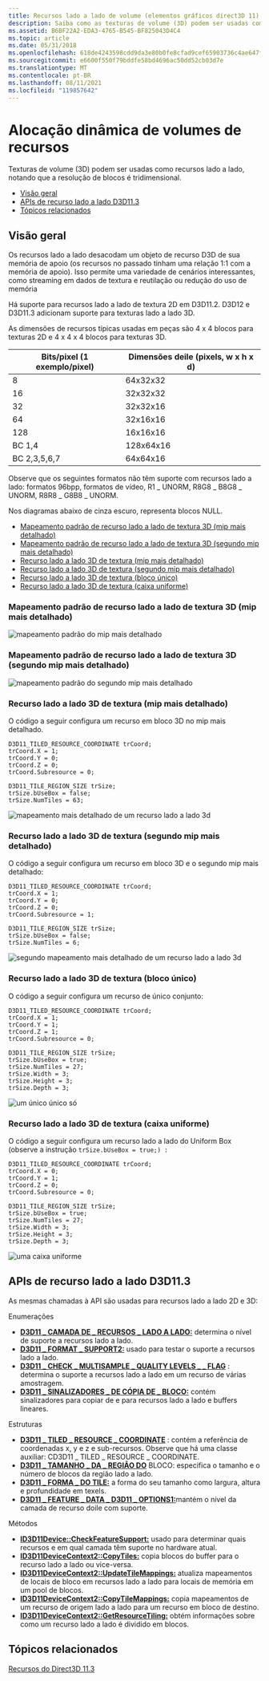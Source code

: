 ```yaml
---
title: Recursos lado a lado de volume (elementos gráficos direct3D 11)
description: Saiba como as texturas de volume (3D) podem ser usadas como recursos lado a lado. Observe que a resolução deiles é tridimensional.
ms.assetid: B6BF22A2-EDA3-4765-B545-BF825043D4C4
ms.topic: article
ms.date: 05/31/2018
ms.openlocfilehash: 618de4243598cdd9da3e80b0fe8cfad9cef65903736c4ae647f46e38d85fb77c
ms.sourcegitcommit: e6600f550f79bddfe58bd4696ac50dd52cb03d7e
ms.translationtype: MT
ms.contentlocale: pt-BR
ms.lasthandoff: 08/11/2021
ms.locfileid: "119857642"
---
```

# <a name="volume-tiled-resources"></a>Alocação dinâmica de volumes de recursos

Texturas de volume (3D) podem ser usadas como recursos lado a lado, notando que a resolução de blocos é tridimensional.

-   [Visão geral](#overview)
-   [APIs de recurso lado a lado D3D11.3](#d3d113-tiled-resource-apis)
-   [Tópicos relacionados](#related-topics)

## <a name="overview"></a>Visão geral

Os recursos lado a lado desacodam um objeto de recurso D3D de sua memória de apoio (os recursos no passado tinham uma relação 1:1 com a memória de apoio). Isso permite uma variedade de cenários interessantes, como streaming em dados de textura e reutilação ou redução do uso de memória

Há suporte para recursos lado a lado de textura 2D em D3D11.2. D3D12 e D3D11.3 adicionam suporte para texturas lado a lado 3D.

As dimensões de recursos típicas usadas em peças são 4 x 4 blocos para texturas 2D e 4 x 4 x 4 blocos para texturas 3D.



| Bits/pixel (1 exemplo/pixel)                            | Dimensões deile (pixels, w x h x d)                                    |
|-----------------------------|-------------------------------------|
| 8                           | 64x32x32                            |
| 16                          | 32x32x32                            |
| 32                          | 32x32x16                            |
| 64                          | 32x16x16                            |
| 128                         | 16x16x16                            |
| BC 1,4                      | 128x64x16                           |
| BC 2,3,5,6,7                | 64x64x16                            |



 

Observe que os seguintes formatos não têm suporte com recursos lado a lado: formatos 96bpp, formatos de vídeo, R1 \_ UNORM, R8G8 \_ B8G8 \_ UNORM, R8R8 \_ G8B8 \_ UNORM.

Nos diagramas abaixo de cinza escuro, representa blocos NULL.

-   [Mapeamento padrão de recurso lado a lado de textura 3D (mip mais detalhado)](#texture-3d-tiled-resource-default-mapping-most-detailed-mip)
-   [Mapeamento padrão de recurso lado a lado de textura 3D (segundo mip mais detalhado)](#texture-3d-tiled-resource-default-mapping-second-most-detailed-mip)
-   [Recurso lado a lado 3D de textura (mip mais detalhado)](#texture-3d-tiled-resource-most-detailed-mip)
-   [Recurso lado a lado 3D de textura (segundo mip mais detalhado)](#texture-3d-tiled-resource-second-most-detailed-mip)
-   [Recurso lado a lado 3D de textura (bloco único)](#texture-3d-tiled-resource-single-tile)
-   [Recurso lado a lado 3D de textura (caixa uniforme)](#texture-3d-tiled-resource-uniform-box)

### <a name="texture-3d-tiled-resource-default-mapping-most-detailed-mip"></a>Mapeamento padrão de recurso lado a lado de textura 3D (mip mais detalhado)

![mapeamento padrão do mip mais detalhado](images/vtr-tex3d-default-1.png)

### <a name="texture-3d-tiled-resource-default-mapping-second-most-detailed-mip"></a>Mapeamento padrão de recurso lado a lado de textura 3D (segundo mip mais detalhado)

![mapeamento padrão do segundo mip mais detalhado](images/vtr-tex3d-default-2.png)

### <a name="texture-3d-tiled-resource-most-detailed-mip"></a>Recurso lado a lado 3D de textura (mip mais detalhado)

O código a seguir configura um recurso em bloco 3D no mip mais detalhado.

``` syntax
D3D11_TILED_RESOURCE_COORDINATE trCoord;
trCoord.X = 1;
trCoord.Y = 0;
trCoord.Z = 0;
trCoord.Subresource = 0;

D3D11_TILE_REGION_SIZE trSize;
trSize.bUseBox = false;
trSize.NumTiles = 63;
```

![mapeamento mais detalhado de um recurso lado a lado 3d](images/vtr-tex3d-default-1b.png)

### <a name="texture-3d-tiled-resource-second-most-detailed-mip"></a>Recurso lado a lado 3D de textura (segundo mip mais detalhado)

O código a seguir configura um recurso em bloco 3D e o segundo mip mais detalhado:

``` syntax
D3D11_TILED_RESOURCE_COORDINATE trCoord;
trCoord.X = 1;
trCoord.Y = 0;
trCoord.Z = 0;
trCoord.Subresource = 1;

D3D11_TILE_REGION_SIZE trSize;
trSize.bUseBox = false;
trSize.NumTiles = 6;
```

![segundo mapeamento mais detalhado de um recurso lado a lado 3d](images/vtr-tex3d-default-2b.png)

### <a name="texture-3d-tiled-resource-single-tile"></a>Recurso lado a lado 3D de textura (bloco único)

O código a seguir configura um recurso de único conjunto:

``` syntax
D3D11_TILED_RESOURCE_COORDINATE trCoord;
trCoord.X = 1;
trCoord.Y = 1;
trCoord.Z = 1;
trCoord.Subresource = 0;

D3D11_TILE_REGION_SIZE trSize;
trSize.bUseBox = true;
trSize.NumTiles = 27;
trSize.Width = 3;
trSize.Height = 3;
trSize.Depth = 3;
```

![um único único só](images/vtr-tex3d-single.png)

### <a name="texture-3d-tiled-resource-uniform-box"></a>Recurso lado a lado 3D de textura (caixa uniforme)

O código a seguir configura um recurso lado a lado do Uniform Box (observe a instrução `trSize.bUseBox = true;) :`

``` syntax
D3D11_TILED_RESOURCE_COORDINATE trCoord;
trCoord.X = 0;
trCoord.Y = 1;
trCoord.Z = 0;
trCoord.Subresource = 0;

D3D11_TILE_REGION_SIZE trSize;
trSize.bUseBox = true;
trSize.NumTiles = 27;
trSize.Width = 3;
trSize.Height = 3;
trSize.Depth = 3;
```

![uma caixa uniforme](images/vtr-tex3d-uniform.png)

## <a name="d3d113-tiled-resource-apis"></a>APIs de recurso lado a lado D3D11.3

As mesmas chamadas à API são usadas para recursos lado a lado 2D e 3D:

Enumerações

-   [**D3D11 \_ CAMADA DE \_ RECURSOS \_ LADO A LADO:**](/windows/desktop/api/D3D11/ne-d3d11-d3d11_tiled_resources_tier) determina o nível de suporte a recursos lado a lado.
-   [**D3D11 \_ FORMAT \_ SUPPORT2:**](/windows/desktop/api/D3D11/ne-d3d11-d3d11_format_support2) usado para testar o suporte a recursos lado a lado.
-   [**D3D11 \_ CHECK \_ MULTISAMPLE \_ QUALITY LEVELS \_ \_ FLAG**](/windows/desktop/api/D3D11_2/ne-d3d11_2-d3d11_check_multisample_quality_levels_flag) : determina o suporte a recursos lado a lado em um recurso de várias amostragem.
-   [**D3D11 \_ SINALIZADORES \_ DE CÓPIA DE \_ BLOCO:**](/windows/desktop/api/D3D11_2/ne-d3d11_2-d3d11_tile_copy_flag) contém sinalizadores para copiar de e para recursos lado a lado e buffers lineares.

Estruturas

-   [**D3D11 \_ TILED \_ RESOURCE \_ COORDINATE**](/windows/desktop/api/D3D11_2/ns-d3d11_2-d3d11_tiled_resource_coordinate) : contém a referência de coordenadas x, y e z e sub-recursos. Observe que há uma classe auxiliar: CD3D11 \_ TILED \_ RESOURCE \_ COORDINATE.
-   [**D3D11 \_ TAMANHO \_ DA \_ REGIÃO DO**](/windows/desktop/api/D3D11_2/ns-d3d11_2-d3d11_tile_region_size) BLOCO: especifica o tamanho e o número de blocos da região lado a lado.
-   [**D3D11 \_ FORMA \_ DO TILE:**](/windows/desktop/api/D3D11_2/ns-d3d11_2-d3d11_tile_shape) a forma do seu tamanho como largura, altura e profundidade em texels.
-   [**D3D11 \_ FEATURE \_ DATA \_ D3D11 \_ OPTIONS1:**](/windows/desktop/api/D3D11/ns-d3d11-d3d11_feature_data_d3d11_options1)mantém o nível da camada de recurso doile com suporte.

Métodos

-   [**ID3D11Device::CheckFeatureSupport:**](/windows/desktop/api/D3D11/nf-d3d11-id3d11device-checkfeaturesupport) usado para determinar quais recursos e em qual camada têm suporte no hardware atual.
-   [**ID3D11DeviceContext2::CopyTiles:**](/windows/desktop/api/D3D11_2/nf-d3d11_2-id3d11devicecontext2-copytiles) copia blocos do buffer para o recurso lado a lado ou vice-versa.
-   [**ID3D11DeviceContext2::UpdateTileMappings:**](/windows/desktop/api/D3D11_2/nf-d3d11_2-id3d11devicecontext2-updatetilemappings) atualiza mapeamentos de locais de bloco em recursos lado a lado para locais de memória em um pool de blocos.
-   [**ID3D11DeviceContext2::CopyTileMappings:**](/windows/desktop/api/D3D11_2/nf-d3d11_2-id3d11devicecontext2-copytilemappings) copia mapeamentos de um recurso de origem lado a lado para um recurso em bloco de destino.
-   [**ID3D11DeviceContext2::GetResourceTiling:**](/windows/desktop/api/D3D11_2/nf-d3d11_2-id3d11device2-getresourcetiling) obtém informações sobre como um recurso lado a lado é dividido em blocos.

## <a name="related-topics"></a>Tópicos relacionados

<dl> <dt>

[Recursos do Direct3D 11.3](direct3d-11-3-features.md)
</dt> </dl>

 

 




